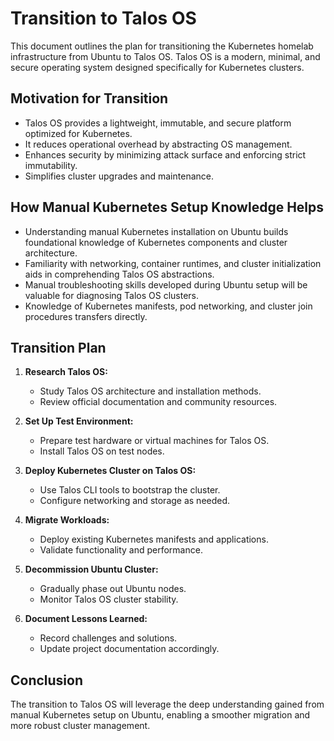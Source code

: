 # Transition to Talos OS

This document outlines the plan for transitioning the Kubernetes homelab infrastructure from Ubuntu to Talos OS. Talos OS is a modern, minimal, and secure operating system designed specifically for Kubernetes clusters.

## Motivation for Transition

- Talos OS provides a lightweight, immutable, and secure platform optimized for Kubernetes.
- It reduces operational overhead by abstracting OS management.
- Enhances security by minimizing attack surface and enforcing strict immutability.
- Simplifies cluster upgrades and maintenance.

## How Manual Kubernetes Setup Knowledge Helps

- Understanding manual Kubernetes installation on Ubuntu builds foundational knowledge of Kubernetes components and cluster architecture.
- Familiarity with networking, container runtimes, and cluster initialization aids in comprehending Talos OS abstractions.
- Manual troubleshooting skills developed during Ubuntu setup will be valuable for diagnosing Talos OS clusters.
- Knowledge of Kubernetes manifests, pod networking, and cluster join procedures transfers directly.

## Transition Plan

1. **Research Talos OS:**
   - Study Talos OS architecture and installation methods.
   - Review official documentation and community resources.

2. **Set Up Test Environment:**
   - Prepare test hardware or virtual machines for Talos OS.
   - Install Talos OS on test nodes.

3. **Deploy Kubernetes Cluster on Talos OS:**
   - Use Talos CLI tools to bootstrap the cluster.
   - Configure networking and storage as needed.

4. **Migrate Workloads:**
   - Deploy existing Kubernetes manifests and applications.
   - Validate functionality and performance.

5. **Decommission Ubuntu Cluster:**
   - Gradually phase out Ubuntu nodes.
   - Monitor Talos OS cluster stability.

6. **Document Lessons Learned:**
   - Record challenges and solutions.
   - Update project documentation accordingly.

## Conclusion

The transition to Talos OS will leverage the deep understanding gained from manual Kubernetes setup on Ubuntu, enabling a smoother migration and more robust cluster management.